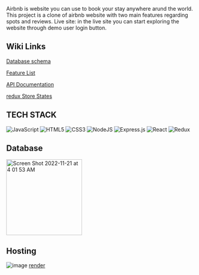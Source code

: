 Airbnb is website you can use to book your stay anywhere arund the world. This project is a clone of airbnb website with two main features regarding spots and reviews.
Live site:
in the live site you can start exploring the website through demo user login button.


## Wiki Links
[Database schema](https://github.com/YElnadi/airBnB_ProjectClone/wiki#database-schema)<p>
[Feature List](https://github.com/YElnadi/airBnB_ProjectClone/wiki/Feature-List)<p>
[API Documentation](https://github.com/YElnadi/airBnB_ProjectClone/wiki/API-Documentation)<p>
[redux Store States](https://github.com/YElnadi/airBnB_ProjectClone/wiki/Redux-Store-State)<p>


## TECH STACK
![JavaScript](https://img.shields.io/badge/javascript-%23323330.svg?style=for-the-badge&logo=javascript&logoColor=%23F7DF1E) ![HTML5](https://img.shields.io/badge/html5-%23E34F26.svg?style=for-the-badge&logo=html5&logoColor=white) ![CSS3](https://img.shields.io/badge/css3-%231572B6.svg?style=for-the-badge&logo=css3&logoColor=white) ![NodeJS](https://img.shields.io/badge/node.js-6DA55F?style=for-the-badge&logo=node.js&logoColor=white) ![Express.js](https://img.shields.io/badge/express.js-%23404d59.svg?style=for-the-badge&logo=express&logoColor=%2361DAFB) ![React](https://img.shields.io/badge/react-%2320232a.svg?style=for-the-badge&logo=react&logoColor=%2361DAFB) ![Redux](https://img.shields.io/badge/redux-%23593d88.svg?style=for-the-badge&logo=redux&logoColor=white)<p>

## Database
<img width="202" alt="Screen Shot 2022-11-21 at 4 01 53 AM" src="https://user-images.githubusercontent.com/103335728/203048478-b98058d9-709a-44cd-93f2-e82ab906c311.png">


## Hosting
![image](https://user-images.githubusercontent.com/103335728/203048741-4ad33bbf-3163-4684-9d6f-69569239b6b8.png)
 [render](https://ml.globenewswire.com/Resource/Download/19618237-eb42-4ed2-b7a1-1f56419d1279?size=2)



